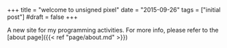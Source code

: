 +++
title = "welcome to unsigned pixel"
date = "2015-09-26"
tags = ["initial post"]
#draft = false
+++

A new site for my programming activities. For more info, please refer to the [about page]({{< ref "page/about.md" >}})
<!--more-->
